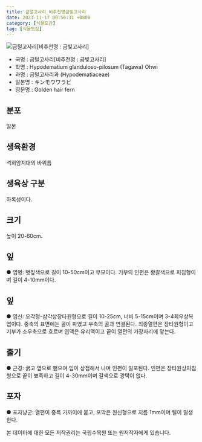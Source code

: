 ```yaml
---
title: 금털고사리_비추천명금빛고사리
date: 2023-11-17 00:56:31 +0800
category: [식물도감]
tag: [식물도감]
---
```




![금털고사리[비추천명 : 금빛고사리]](/fileUpload/plants/basic/Dryopteridaceae/Hypodematium/3326/3326_1_th2.JPG)
- 국명 : 금털고사리[비추천명 : 금빛고사리]
- 학명 : Hypodematium glanduloso-pilosum (Tagawa) Ohwi
- 과명 : 금털고사리과 (Hypodematiaceae)
- 일본명 : キンモウワラビ
- 영문명 : Golden hair fern


## 분포
일본
## 생육환경
석회암지대의 바위틈
## 생육상 구분
하록성이다. 
## 크기
높이 20-60cm.
## 잎
● 엽병: 볏짚색으로 길이 10-50cm이고 무모이다. 기부의 인편은 황갈색으로 피침형이며 길이 4-10mm이다. 
## 잎
● 엽신: 오각형-삼각상장타원형으로 길이 10-25cm, 너비 5-15cm이며 3-4회우상복엽이다. 중축의 표면에는 골이 파였고 우축의 골과 연결된다. 최종열편은 장타원형이고 기부가 소우축으로 흐르며 엽맥은 유리맥이고 끝이 열편의 가장자리에 닿는다. 
## 줄기
● 근경: 굵고 옆으로 뻗으며 잎이 상접해서 나며 인편이 밀포된다. 인편은 장타원상피침형으로 끝이 뾰족하고 길이 4-30mm이며 갈색으로 광택이 없다. 
## 포자
● 포자낭군: 열편이 중륵 가까이에 붙고, 포막은 원신형으로 지름 1mm이며 털이 밀생한다. 






본 데이터에 대한 모든 저작권리는 국립수목원 또는 원저작자에게 있습니다.
